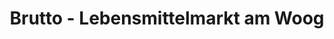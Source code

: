 ---
title: "Brutto - Lebensmittelmarkt am Woog"
url: /darmstadt/brutto-lebensmittelmarkt-am-woog/
shop: Supermarkt
---